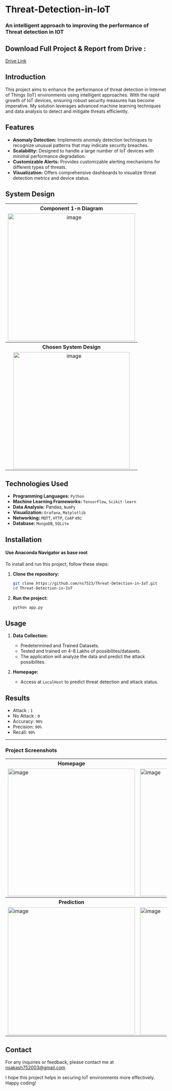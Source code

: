 # Threat-Detection-in-IoT
### An intelligent approach to improving the performance of Threat detection in IOT

## Download  Full Project & Report from Drive : 
[Drive Link](https://drive.google.com/file/d/1JL_SB7ZA1FG9mH_b_VMA6hgqIiiG2FaW/view?usp=sharing)

## Introduction
This project aims to enhance the performance of threat detection in Internet of Things (IoT) environments using intelligent approaches. With the rapid growth of IoT devices, ensuring robust security measures has become imperative. My solution leverages advanced machine learning techniques and data analysis to detect and mitigate threats efficiently.

## Features
- **Anomaly Detection:** Implements anomaly detection techniques to recognize unusual patterns that may indicate security breaches.
- **Scalability:** Designed to handle a large number of IoT devices with minimal performance degradation.
- **Customizable Alerts:** Provides customizable alerting mechanisms for different types of threats.
- **Visualization:** Offers comprehensive dashboards to visualize threat detection metrics and device status.

## System Design
<table>
  <tr>
    <th>Component 1-n Diagram</th>
  </tr>
  <tr>
    <td align="center"><img width="397" alt="image" src="https://github.com/user-attachments/assets/766100bd-8491-44d7-8314-8cc2cb683987"></td>
  </tr>
   <tr>
    <th>Chosen System Design</th>
  </tr>
  <tr>
    <td align="center"><img width="363" alt="image" src="https://github.com/user-attachments/assets/8d90513a-3edd-47d7-865a-4f86e20ff3dd"></td>
  </tr>
</table>

## Technologies Used
- **Programming Languages:** `Python`
- **Machine Learning Frameworks:** `TensorFlow`, `Scikit-learn`
- **Data Analysis:** Pandas, `NumPy`
- **Visualization:** `Grafana`, `Matplotlib`
- **Networking:** `MQTT`, `HTTP`, `CoAP` etc
- **Database:** `MongoDB`, `SQLite`

## Installation
#### Use Anaconda Navigator as base root
To install and run this project, follow these steps:
1. **Clone the repository:**
   ```bash
   git clone https://github.com/ns7523/Threat-Detection-in-IoT.git
   cd Threat-Detection-in-IoT
   ```
   
2. **Run the project:**
   ```bash
   python app.py
   ```

## Usage
1. **Data Collection:**
   - Predetermined and Trained Datasets.
   - Tested and trained on 4-8 Lakhs of possibilites/datasets.
   - The application will analyze the data and predict the attack possibilites.

2. **Homepage:**
   - Access at `LocalHost` to predict threat detection and attack status.

## Results 
- Attack : `1`
- No Attack : `0`
- Accuracy: `90%`
- Precision: `90%`
- Recall: `90%`
  
---

### Project Screenshots
   <table>
     <tr>
       <th>Homepage</th>
       <th>Sign Up</th>
    </tr>
     <tr>
       <td><img width="397" alt="image" src="https://github.com/user-attachments/assets/8df55985-b390-4f56-a23f-460733d6f678"></td>
       <td><img width="397" alt="image" src="https://github.com/user-attachments/assets/f90ebb5e-ad77-4abc-9fed-04663f960256"></td>
     </tr>
    <tr>
       <th>Prediction</th>
       <th>Results</th>
     </tr>
     <tr>
       <td><img width="397" alt="image" src="https://github.com/user-attachments/assets/8021707d-c790-4686-b7bb-5d347fa563ce"></td>
       <td><img width="397" alt="image" src="https://github.com/user-attachments/assets/b05e5097-00b0-4fa0-a6ea-c8b6090b6fbd"></td>
     </tr>
   </table>

## Contact
For any inquiries or feedback, please contact me at nsakash752003@gmail.com

I hope this project helps in securing IoT environments more effectively. Happy coding!
